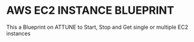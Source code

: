 # AWS EC2 INSTANCE BLUEPRINT
This a Blueprint on ATTUNE to Start, Stop and Get single or multiple EC2 instances

<!-- git push --set-upstream StartEC2 master -->

<!-- git push --set-upstream "https://github.com/ogie15/AWS-EC2-INSTANCE-BLUEPRINT" master -->

<!-- git pull --set-upstream "https://github.com/ogie15/AWS-EC2-INSTANCE-BLUEPRINT" master -->

<!-- i-0886cdf673b05587d working vm -->